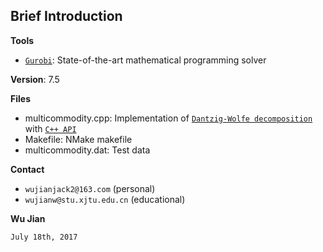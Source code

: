 ## Brief Introduction

**Tools**
- [`Gurobi`](http://www.gurobi.com): State-of-the-art mathematical programming solver

**Version**: 7.5

**Files**
- multicommodity.cpp: Implementation of [`Dantzig-Wolfe decomposition`](https://en.wikipedia.org/wiki/Dantzig%E2%80%93Wolfe_decomposition) with [`C++ API`](http://www.gurobi.com/documentation/7.5/refman/cpp_api_overview.html#sec:C++)
- Makefile:      NMake makefile
- multicommodity.dat: Test data

**Contact**
 - `wujianjack2@163.com`      (personal)
 - `wujianw@stu.xjtu.edu.cn`  (educational)

 **Wu Jian**
 
 `July 18th, 2017`
